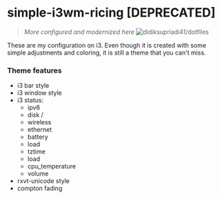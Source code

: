 # simple-i3wm-ricing [DEPRECATED]
> _More configured and modernized here_ ![didiksupriadi41/dotfiles](https://github.com/didiksupriadi41/dotfiles)

These are my configuration on i3. Even though it is created with some simple adjustments and coloring, it is still a theme that you can't miss.

### Theme features
- i3 bar style
- i3 window style
- i3 status:
  + ipv6
  + disk /
  + wireless
  + ethernet
  + battery
  + load
  + tztime 
  + load
  + cpu\_temperature
  + volume
- rxvt-unicode style
- compton fading

